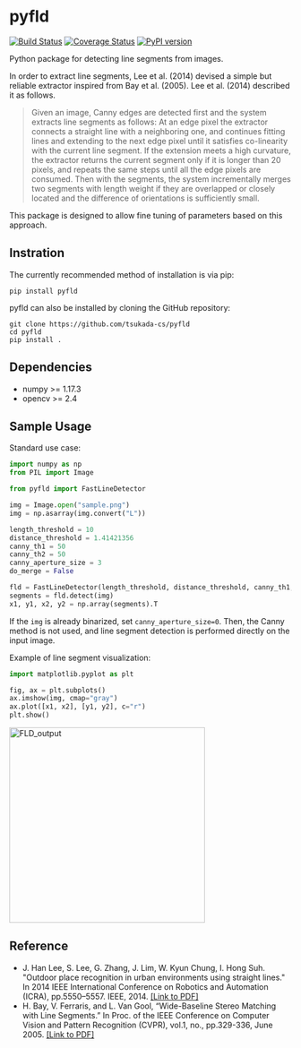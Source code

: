 # pyfld
[![Build Status](https://github.com/tsukada-cs/pyfld/workflows/CI/badge.svg)](https://github.com/tsukada-cs/pyfld/actions?query=workflow%3ACI)
[![Coverage Status](https://coveralls.io/repos/github/tsukada-cs/pyfld/badge.svg)](https://coveralls.io/github/tsukada-cs/pyfld?branch=main)
[![PyPI version](https://img.shields.io/pypi/v/pyfld.svg)](https://pypi.python.org/pypi/pyfld/)

Python package for detecting line segments from images.

In order to extract line segments, Lee et al. (2014) devised a simple but reliable extractor inspired from Bay et al. (2005). Lee et al. (2014) described it as follows.
> Given an image, Canny edges are detected first and the system extracts line segments as follows: At an edge pixel the extractor connects a straight line with a neighboring one, and continues fitting lines and extending to the next edge pixel until it satisfies co-linearity with the current line segment. If the extension meets a high curvature, the extractor returns the current segment only if it is longer than 20 pixels, and repeats the same steps until all the edge pixels are consumed. Then with the segments, the system incrementally merges two segments with length weight if they are overlapped or closely located and the difference of orientations is sufficiently small.

This package is designed to allow fine tuning of parameters based on this approach.

## Instration
The currently recommended method of installation is via pip:
```shell
pip install pyfld
```

pyfld can also be installed by cloning the GitHub repository:
```shell
git clone https://github.com/tsukada-cs/pyfld
cd pyfld
pip install .
```

## Dependencies
* numpy >= 1.17.3
* opencv >= 2.4

## Sample Usage
Standard use case:
```python
import numpy as np
from PIL import Image

from pyfld import FastLineDetector

img = Image.open("sample.png")
img = np.asarray(img.convert("L"))

length_threshold = 10
distance_threshold = 1.41421356
canny_th1 = 50
canny_th2 = 50
canny_aperture_size = 3
do_merge = False

fld = FastLineDetector(length_threshold, distance_threshold, canny_th1, canny_th2, canny_aperture_size, do_merge)
segments = fld.detect(img)
x1, y1, x2, y2 = np.array(segments).T
```

If the `img` is already binarized, set `canny_aperture_size=0`. Then, the Canny method is not used, and line segment detection is performed directly on the input image.


Example of line segment visualization:
```python
import matplotlib.pyplot as plt

fig, ax = plt.subplots()
ax.imshow(img, cmap="gray")
ax.plot([x1, x2], [y1, y2], c="r")
plt.show()
```
<img width="349" alt="FLD_output" src="https://user-images.githubusercontent.com/45615081/97328052-f47fd700-18b8-11eb-844f-949790c4aa5e.png">

## Reference
* J. Han Lee, S. Lee, G. Zhang, J. Lim, W. Kyun Chung, I. Hong Suh. "Outdoor place recognition in urban environments using straight lines." In 2014 IEEE International Conference on Robotics and Automation (ICRA), pp.5550–5557. IEEE, 2014. [[Link to PDF]](http://cvlab.hanyang.ac.kr/~jwlim/files/icra14linerec.pdf)
* H. Bay, V. Ferraris, and L. Van Gool, “Wide-Baseline Stereo Matching with Line Segments.” In Proc. of the IEEE Conference on Computer Vision and Pattern Recognition (CVPR), vol.1, no., pp.329-336, June 2005. [[Link to PDF]](https://homes.esat.kuleuven.be/~konijn/publications/2005/CVPR-HB-05.pdf)
